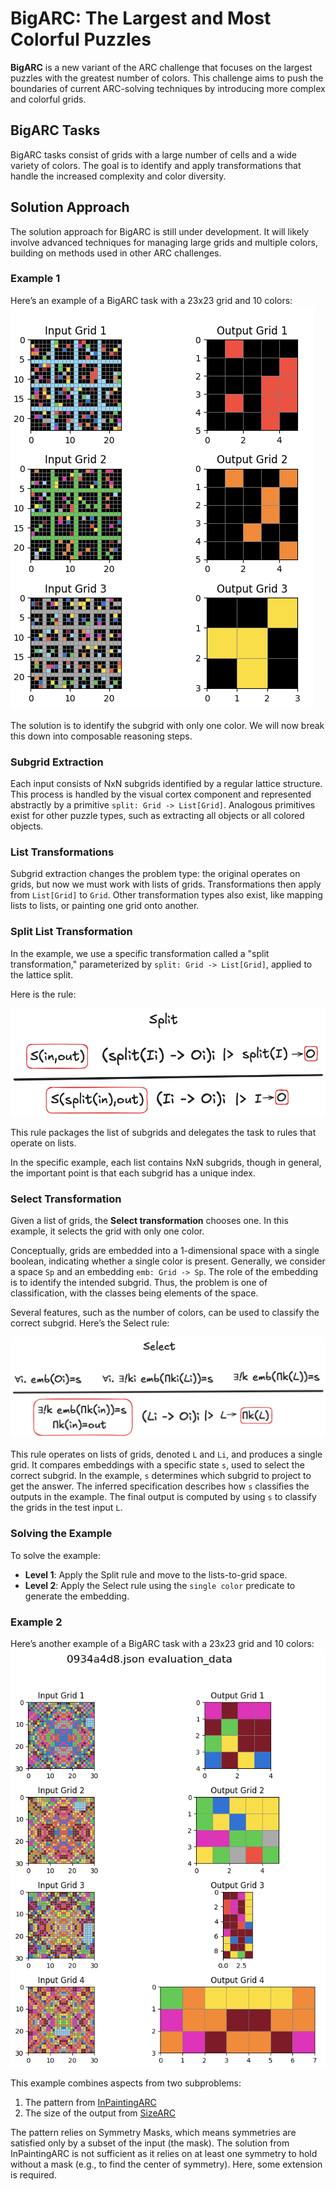 # BigARC: The Largest and Most Colorful Puzzles

**BigARC** is a new variant of the ARC challenge that focuses on the largest puzzles with the greatest number of colors. This challenge aims to push the boundaries of current ARC-solving techniques by introducing more complex and colorful grids.

## BigARC Tasks

BigARC tasks consist of grids with a large number of cells and a wide variety of colors. The goal is to identify and apply transformations that handle the increased complexity and color diversity.

## Solution Approach

The solution approach for BigARC is still under development. It will likely involve advanced techniques for managing large grids and multiple colors, building on methods used in other ARC challenges.

### Example 1

Here’s an example of a BigARC task with a 23x23 grid and 10 colors:
![bigarc-example1](images/bigarc-example1.png)

The solution is to identify the subgrid with only one color. We will now break this down into composable reasoning steps.

### Subgrid Extraction

Each input consists of NxN subgrids identified by a regular lattice structure. This process is handled by the visual cortex component and represented abstractly by a primitive `split: Grid -> List[Grid]`. Analogous primitives exist for other puzzle types, such as extracting all objects or all colored objects.

### List Transformations

Subgrid extraction changes the problem type: the original operates on grids, but now we must work with lists of grids. Transformations then apply from `List[Grid]` to `Grid`. Other transformation types also exist, like mapping lists to lists, or painting one grid onto another.

### Split List Transformation

In the example, we use a specific transformation called a "split transformation," parameterized by `split: Grid -> List[Grid]`, applied to the lattice split.

Here is the rule:

![split-rule](images/split-rule.png)

This rule packages the list of subgrids and delegates the task to rules that operate on lists.

In the specific example, each list contains NxN subgrids, though in general, the important point is that each subgrid has a unique index.

### Select Transformation

Given a list of grids, the **Select transformation** chooses one. In this example, it selects the grid with only one color.

Conceptually, grids are embedded into a 1-dimensional space with a single boolean, indicating whether a single color is present. Generally, we consider a space `Sp` and an embedding `emb: Grid -> Sp`. The role of the embedding is to identify the intended subgrid. Thus, the problem is one of classification, with the classes being elements of the space.

Several features, such as the number of colors, can be used to classify the correct subgrid. Here’s the Select rule:

![select-rule](images/select-rule.png)

This rule operates on lists of grids, denoted `L` and `Li`, and produces a single grid. It compares embeddings with a specific state `s`, used to select the correct subgrid. In the example, `s` determines which subgrid to project to get the answer. The inferred specification describes how `s` classifies the outputs in the example. The final output is computed by using `s` to classify the grids in the test input `L`.

### Solving the Example

To solve the example:

- **Level 1**: Apply the Split rule and move to the lists-to-grid space.
- **Level 2**: Apply the Select rule using the `single color` predicate to generate the embedding.


### Example 2

Here’s another example of a BigARC task with a 23x23 grid and 10 colors:
![bigarc-example2](images/bigarc-example2.png)

This example combines aspects from two subproblems:
1. The pattern from [InPaintingARC](InPaintingARC.md)
2. The size of the output from [SizeARC](SizeARC.md)

The pattern relies on Symmetry Masks, which means symmetries are satisfied only by a subset of the input (the mask). The solution from InPaintingARC is not sufficient as it relies on at least one symmetry to hold without a mask (e.g., to find the center of symmetry). Here, some extension is required.

